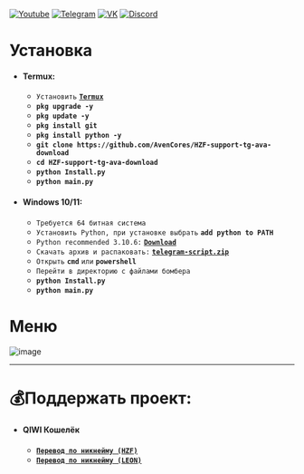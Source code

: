 
[![Youtube](https://user-images.githubusercontent.com/64781822/185656066-cdb875f1-ade6-4499-ae50-79a4f61fdc3e.png)](https://www.youtube.com/c/HZFYT/) [![Telegram](https://user-images.githubusercontent.com/64781822/185657127-657c530b-3849-4931-ab91-63d6f0508330.png)](https://t.me/hzfnews) [![VK](https://user-images.githubusercontent.com/64781822/185657778-21a240e2-da1f-4b72-b37e-447c9adebfcb.png)](https://vk.com/hzforum1) [![Discord](https://user-images.githubusercontent.com/64781822/185659753-b997c6db-c91a-42c0-8876-6826d46568ba.png)](https://discord.com/invite/7bneGfUS5h)

# Установка
+ #### **Termux:**
  + `Установить` [**`Termux`**](https://f-droid.org/en/packages/com.termux/)
  + **`pkg upgrade -y`**
  + **`pkg update -y`**
  + **`pkg install git`**
  + **`pkg install python -y`**
  + **`git clone https://github.com/AvenCores/HZF-support-tg-ava-download`**
  + **`cd HZF-support-tg-ava-download`**
  + **`python Install.py`**
  + **`python main.py`**

+ #### **Windows 10/11:**
  + `Требуется 64 битная система`
  + `Установить Python, при установке выбрать` **`add python to PATH`**
  + `Python recommended 3.10.6:` [**`Download`**](https://www.python.org/)
  + `Скачать архив и распаковать:` [**`telegram-script.zip`**](https://github.com/AvenCores/HZF-support-tg-ava-download/archive/refs/heads/main.zip)
  + `Открыть` **`cmd`** `или` **`powershell`**
  + `Перейти в директорию с файлами бомбера`
  + **`python Install.py`**
  + **`python main.py`**

# Меню

![image](https://user-images.githubusercontent.com/64781822/189353036-8e10f016-2dbf-4dd4-ac73-bb78459f1c99.png)

___
# 💰Поддержать проект:

+ #### **QIWI Кошелёк**
  + [**`Перевод по никнейму (HZF)`**](https://qiwi.com/n/AVENCORESDONATE)
  + [**`Перевод по никнейму (LEON)`**](https://qiwi.com/n/MRMARDONATE)
